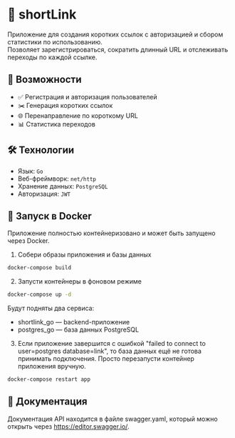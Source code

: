# 🔗 shortLink

Приложение для создания коротких ссылок с авторизацией и сбором статистики по использованию.  
Позволяет зарегистрироваться, сократить длинный URL и отслеживать переходы по каждой ссылке.

## 🚀 Возможности

- ✅ Регистрация и авторизация пользователей
- ✂️ Генерация коротких ссылок
- 🌐 Перенаправление по короткому URL
- 📊 Статистика переходов

## 🛠 Технологии

- Язык: `Go`
- Веб-фреймворк: `net/http` 
- Хранение данных: `PostgreSQL` 
- Авторизация: `JWT`

## 🐳 Запуск в Docker

Приложение полностью контейнеризовано и может быть запущено через Docker.

1. Собери образы приложения и базы данных

```bash
docker-compose build
```

2. Запусти контейнеры в фоновом режиме

```bash
docker-compose up -d
```
Будут подняты два сервиса:
- shortlink_go — backend-приложение
- postgres_go — база данных PostgreSQL

3. Если приложение завершится с ошибкой "failed to connect to user=postgres database=link", то база данных ещё не готова принимать подключения. Просто перезапусти контейнер приложения вручную.

```bash
docker-compose restart app
```

## 🐳 Документация

Документация API находится в файле swagger.yaml, который можно открыть через https://editor.swagger.io/.
